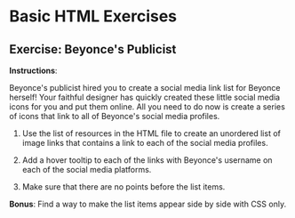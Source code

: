 # Basic HTML Exercises

## Exercise: Beyonce's Publicist

**Instructions**:

Beyonce's publicist hired you to create a social media link list for Beyonce herself! Your faithful designer has quickly created these little social media icons for you and put them online. All you need to do now is create a series of icons that link to all of Beyonce's social media profiles.

1. Use the list of resources in the HTML file to create an unordered list of image links that contains a link to each of the social media profiles.

2. Add a hover tooltip to each of the links with Beyonce's username on each of the social media platforms.

3. Make sure that there are no points before the list items.

**Bonus**: Find a way to make the list items appear side by side with CSS only.

